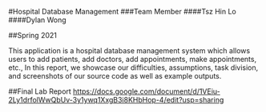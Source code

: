 #Hospital Database Management
###Team Member
####Tsz Hin Lo
####Dylan Wong

##Spring 2021

This application is a hospital database management system which allows users to add patients, 
add doctors, add appointments, make appointments, etc., In this report, we showcase our difficulties,
assumptions, task division, and screenshots of our source code as well as example outputs.

##Final Lab Report
https://docs.google.com/document/d/1VEiu-2Ly1drfolWwQbUv-3y1ywq1XxgB3i8KHbHop-4/edit?usp=sharing
